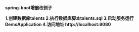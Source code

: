 **spring-boot增删改例子**

**1.创建数据库talents
2.执行数据库脚本talents.sql
3.启动服务运行DemoApplication
4.访问地址 http://localhost:8080**